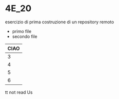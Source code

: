 # 4E_20
esercizio di prima costruzione di un repository remoto

* primo file
* secondo file

|CIAO|
|---|
| 3 |
| 4 | 
| 5 |
| 6 |
tt not read Us
